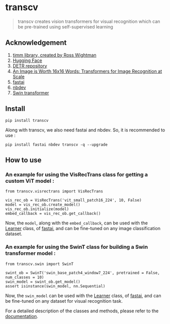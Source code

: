 # transcv
> transcv creates vision transformers for visual recognition which can be pre-trained using self-supervised learning 


## Acknowledgement

1. [timm library, created by Ross Wightman](https://fastai.github.io/timmdocs/)
2. [Hugging Face](https://huggingface.co/models)
3. [DETR repository](https://github.com/facebookresearch/detr)
4. [An Image is Worth 16x16 Words: Transformers for Image Recognition at Scale](https://arxiv.org/abs/2010.11929)
5. [fastai](https://docs.fast.ai/)
6. [nbdev](https://nbdev.fast.ai/)
7. [Swin transformer](https://arxiv.org/pdf/2103.14030v1.pdf)

## Install

`pip install transcv`

Along with transcv, we also need fastai and nbdev. So, it is recommended to use :

`pip install fastai nbdev transcv -q --upgrade`

## How to use

### An example for using the VisRecTrans class for getting a custom ViT model :

```
from transcv.visrectrans import VisRecTrans
```

```
vis_rec_ob = VisRecTrans('vit_small_patch16_224', 10, False)
model = vis_rec_ob.create_model()
vis_rec_ob.initialize(model)
embed_callback = vis_rec_ob.get_callback()
```

Now, the `model`, along with the `embed_callback`, can be used with the [Learner](https://docs.fast.ai/learner.html#Learner) class, of [fastai](https://docs.fast.ai), and can be fine-tuned on any image classification dataset.

### An example for using the SwinT class for building a Swin transformer model :

```
from transcv.swin import SwinT
```

```
swint_ob = SwinT('swin_base_patch4_window7_224', pretrained = False, num_classes = 10)
swin_model = swint_ob.get_model()
assert isinstance(swin_model, nn.Sequential)
```

Now, the `swin_model` can be used with the [Learner](https://docs.fast.ai/learner.html#Learner) class, of [fastai](https://docs.fast.ai), and can be fine-tuned on any dataset for visual recognition task.

For a detailed description of the classes and methods, please refer to the [documentation](https://ys-prakash.github.io/transcv/).
